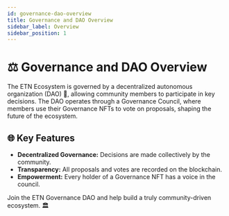 ```yaml
---
id: governance-dao-overview
title: Governance and DAO Overview
sidebar_label: Overview
sidebar_position: 1
---
```


# ⚖️ Governance and DAO Overview

The ETN Ecosystem is governed by a decentralized autonomous organization (DAO) 🤝, allowing community members to participate in key decisions. The DAO operates through a Governance Council, where members use their Governance NFTs to vote on proposals, shaping the future of the ecosystem.

## 🌐 Key Features

- **Decentralized Governance:** Decisions are made collectively by the community.
- **Transparency:** All proposals and votes are recorded on the blockchain.
- **Empowerment:** Every holder of a Governance NFT has a voice in the council.

Join the ETN Governance DAO and help build a truly community-driven ecosystem. 🏛️
